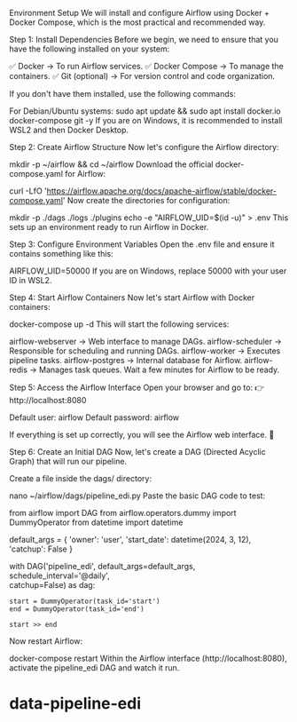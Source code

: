 Environment Setup
We will install and configure Airflow using Docker + Docker Compose, which is the most practical and recommended way.

Step 1: Install Dependencies
Before we begin, we need to ensure that you have the following installed on your system:

✅ Docker → To run Airflow services.
✅ Docker Compose → To manage the containers.
✅ Git (optional) → For version control and code organization.

If you don't have them installed, use the following commands:

For Debian/Ubuntu systems:
sudo apt update && sudo apt install docker.io docker-compose git -y
If you are on Windows, it is recommended to install WSL2 and then Docker Desktop.

Step 2: Create Airflow Structure
Now let's configure the Airflow directory:

mkdir -p ~/airflow && cd ~/airflow
Download the official docker-compose.yaml for Airflow:

curl -LfO 'https://airflow.apache.org/docs/apache-airflow/stable/docker-compose.yaml'
Now create the directories for configuration:

mkdir -p ./dags ./logs ./plugins
echo -e "AIRFLOW_UID=$(id -u)" > .env
This sets up an environment ready to run Airflow in Docker.

Step 3: Configure Environment Variables
Open the .env file and ensure it contains something like this:

AIRFLOW_UID=50000
If you are on Windows, replace 50000 with your user ID in WSL2.

Step 4: Start Airflow Containers
Now let's start Airflow with Docker containers:

docker-compose up -d
This will start the following services:

airflow-webserver → Web interface to manage DAGs.
airflow-scheduler → Responsible for scheduling and running DAGs.
airflow-worker → Executes pipeline tasks.
airflow-postgres → Internal database for Airflow.
airflow-redis → Manages task queues.
Wait a few minutes for Airflow to be ready.

Step 5: Access the Airflow Interface
Open your browser and go to: 👉 http://localhost:8080

Default user: airflow
Default password: airflow

If everything is set up correctly, you will see the Airflow web interface. 🎉

Step 6: Create an Initial DAG
Now, let's create a DAG (Directed Acyclic Graph) that will run our pipeline.

Create a file inside the dags/ directory:

nano ~/airflow/dags/pipeline_edi.py
Paste the basic DAG code to test:

from airflow import DAG
from airflow.operators.dummy import DummyOperator
from datetime import datetime

default_args = {
    'owner': 'user',
    'start_date': datetime(2024, 3, 12),
    'catchup': False
}

with DAG('pipeline_edi',
         default_args=default_args,
         schedule_interval='@daily',  
         catchup=False) as dag:

    start = DummyOperator(task_id='start')
    end = DummyOperator(task_id='end')

    start >> end
Now restart Airflow:

docker-compose restart
Within the Airflow interface (http://localhost:8080), activate the pipeline_edi DAG and watch it run.
# data-pipeline-edi
